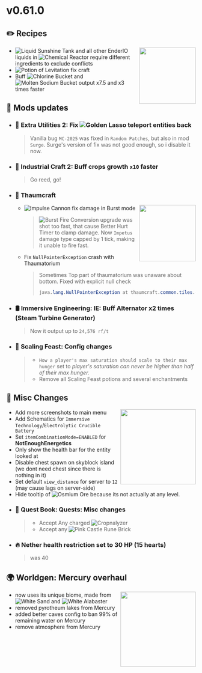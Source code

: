 # v0.61.0



## ✏️ **Recipes**
  > <img src="https://i.imgur.com/aKG0uRn.png" width="150" align="right"/>
  - ![](https://is.gd/2p4jtA "Liquid Sunshine Tank") and all other EnderIO liquids in ![](https://is.gd/ENnoOy "Chemical Reactor") require different ingredients to exclude conflicts
  - ![](https://is.gd/IGyW4P "Potion of Levitation") fix craft
  - Buff ![](https://is.gd/YbwSrd "Chlorine Bucket") and ![](https://is.gd/1C0xOb "Molten Sodium Bucket") output x7.5 and x3 times faster

## 🔵 **Mods updates**
  - ### 👿 **Extra Utilities 2**: Fix ![](https://is.gd/KwMcCF "Golden Lasso") teleport entities back
      > Vanilla bug `MC-2025` was fixed in `Random Patches`, but also in mod `Surge`.
      > Surge's version of fix was not good enough, so i disable it now.

  - ### 🔌 **Industrial Craft 2**: Buff crops growth `x10` faster
      > Go reed, go!

  - ### 🦯 **Thaumcraft**
    >  <img src="https://i.imgur.com/k9kJwbk.gif" width="150" align="right"/>
    - ![](https://is.gd/8tL5ej "Impulse Cannon") fix damage in Burst mode
      > ![](https://is.gd/162pCc "Burst Fire Conversion") upgrade was shot too fast, that cause Better Hurt Timer to clamp damage. Now `Impetus` damage type capped by 1 tick, making it unable to fire fast.
    - Fix `NullPointerException` crash with Thaumatorium
      > Sometimes Top part of thaumatorium was unaware about bottom. Fixed with explicit null check
      > 
      > ```cs
      > java.lang.NullPointerException at thaumcraft.common.tiles.crafting.TileThaumatoriumTop.isEmpty(TileThaumatoriumTop.java:262)
      > ```

  - ### 🛢️ **Immersive Engineering**: IE: Buff Alternator x2 times (Steam Turbine Generator)
      > Now it output up to `24,576 rf/t`

  - ### 🍗 **Scaling Feast**: Config changes
      > - `How a player's max saturation should scale to their max hunger` set to *player's saturation can never be higher than half of their max hunger.*
      > - Remove all Scaling Feast potions and several enchantments



## 🔄 **Misc Changes**
  >  <img src="https://i.imgur.com/tQHV9gQ.jpg" width="200" align="right"/>
  - Add more screenshots to main menu
  - Add Schematics for `Immersive Technology`/`Electrolytic Crucible Battery`
  - Set `itemCombinationMode=ENABLED` for **NotEnoughEnergetics**
  - Only show the health bar for the entity looked at
  - Disable chest spawn on skyblock island (we dont need chest since there is nothing in it)
  - Set default `view_distance` for server to `12` (may cause lags on server-side)
  - Hide tooltip of ![](https://is.gd/cR0aiJ "Osmium Ore") because its not actually at any level.
  - ### 📖 **Quest Book**: Quests: Misc changes
    > - Accept Any charged ![](https://is.gd/P3ztKd "Cropnalyzer")
    > - Accept any ![](https://is.gd/TchPPc "Pink Castle Rune Brick")
  - ### 🔥 **Nether** health restriction set to 30 HP (15 hearts)
    > was 40

## 🌍 Worldgen: Mercury overhaul
  >  <img src="https://i.imgur.com/1W95Z7S.png" width="200" align="right"/>
  - now uses its unique biome, made from ![](https://is.gd/WwqwTr "White Sand") and ![](https://is.gd/SgS49V "White Alabaster")
  - removed pyrotheum lakes from Mercury
  - added better caves config to ban 99% of remaining water on Mercury
  - remove atmosphere from Mercury



